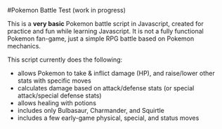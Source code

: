 #Pokemon Battle Test (work in progress)

This is a **very basic** Pokemon battle script in Javascript, created for practice and fun while learning Javascript. It is not a fully functional Pokemon fan-game, just a simple RPG battle based on Pokemon mechanics.

This script currently does the following:
* allows Pokemon to take & inflict damage (HP), and raise/lower other stats with specific moves
* calculates damage based on attack/defense stats (or special attack/special defense stats)
* allows healing with potions
* includes only Bulbasaur, Charmander, and Squirtle
* includes a few early-game physical, special, and status moves